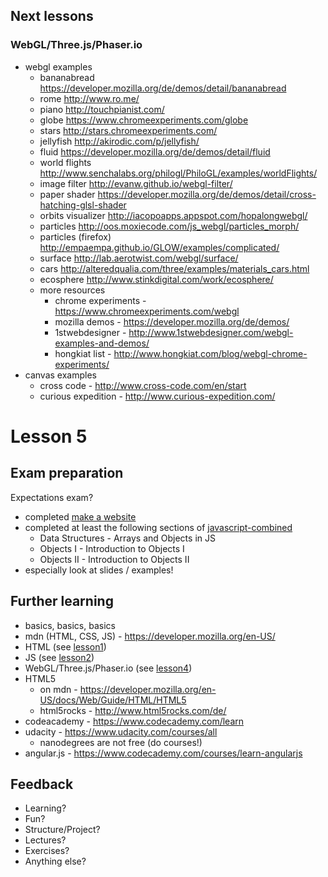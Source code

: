 
## Next lessons


### WebGL/Three.js/Phaser.io

- webgl examples
	- bananabread https://developer.mozilla.org/de/demos/detail/bananabread
	- rome http://www.ro.me/
	- piano http://touchpianist.com/
	- globe https://www.chromeexperiments.com/globe
	- stars http://stars.chromeexperiments.com/
	- jellyfish http://akirodic.com/p/jellyfish/
	- fluid https://developer.mozilla.org/de/demos/detail/fluid
	- world flights http://www.senchalabs.org/philogl/PhiloGL/examples/worldFlights/
	- image filter http://evanw.github.io/webgl-filter/
	- paper shader https://developer.mozilla.org/de/demos/detail/cross-hatching-glsl-shader
	- orbits visualizer http://iacopoapps.appspot.com/hopalongwebgl/
	- particles http://oos.moxiecode.com/js_webgl/particles_morph/
	- particles (firefox) http://empaempa.github.io/GLOW/examples/complicated/
	- surface http://lab.aerotwist.com/webgl/surface/
	- cars http://alteredqualia.com/three/examples/materials_cars.html
	- ecosphere http://www.stinkdigital.com/work/ecosphere/
	- more resources
		- chrome experiments - https://www.chromeexperiments.com/webgl
		- mozilla demos - https://developer.mozilla.org/de/demos/
		- 1stwebdesigner - http://www.1stwebdesigner.com/webgl-examples-and-demos/
		- hongkiat list - http://www.hongkiat.com/blog/webgl-chrome-experiments/
- canvas examples
	- cross code - http://www.cross-code.com/en/start
	- curious expedition - http://www.curious-expedition.com/

# Lesson 5



## Exam preparation

Expectations exam?

- completed [make a website](https://www.codecademy.com/skills/make-a-website)
- completed at least the following sections of [javascript-combined](https://www.codecademy.com/en/tracks/javascript-combined)
  - Data Structures - Arrays and Objects in JS
  - Objects I - Introduction to Objects I
  - Objects II - Introduction to Objects II
- especially look at slides / examples!


## Further learning
- basics, basics, basics
- mdn (HTML, CSS, JS) - https://developer.mozilla.org/en-US/
- HTML (see [lesson1](lesson1.md))
- JS (see [lesson2](lesson2.md))
- WebGL/Three.js/Phaser.io (see [lesson4](lesson4.md))
- HTML5
	- on mdn - https://developer.mozilla.org/en-US/docs/Web/Guide/HTML/HTML5
	- html5rocks - http://www.html5rocks.com/de/
- codeacademy - https://www.codecademy.com/learn
- udacity - https://www.udacity.com/courses/all
	- nanodegrees are not free (do courses!)
- angular.js - https://www.codecademy.com/courses/learn-angularjs



## Feedback

- Learning?
- Fun?
- Structure/Project?
- Lectures?
- Exercises?
- Anything else?
